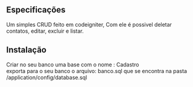 <h2>Especificações</h2> 
Um simples CRUD feito em codeigniter, Com ele é possivel deletar contatos, editar, excluir e listar. 

<h2>Instalação</h2>
Criar no seu banco uma base com o nome : Cadastro<br/>
exporta para o seu banco o arquivo: banco.sql que se encontra na pasta /application/config/database.sql
